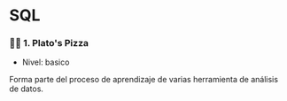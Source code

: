 # SQL

### 🍕🍕  1.  Plato's Pizza

- Nivel: basico

Forma parte del proceso de aprendizaje de  varias herramienta de análisis de datos. 
